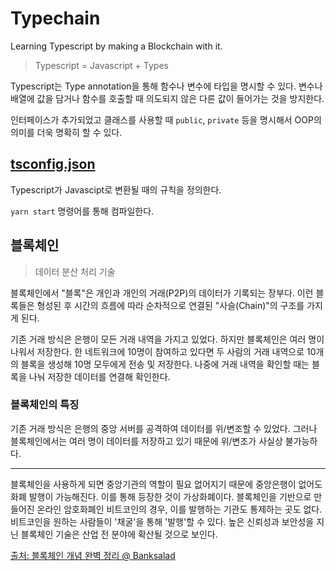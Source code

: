 # Typechain

Learning Typescript by making a Blockchain with it.

>Typescript = Javascript + Types

Typescript는 Type annotation을 통해 함수나 변수에 타입을 명시할 수 있다. 변수나 배열에 값을 담거나 함수를 호출할 때 의도되지 않은 다른 값이 들어가는 것을 방지한다.

인터페이스가 추가되었고 클래스를 사용할 때 `public`, `private` 등을 명시해서 OOP의 의미를 더욱 명확히 할 수 있다.

## [tsconfig.json](https://typescript-kr.github.io/pages/tsconfig.json.html)

Typescript가 Javascipt로 변환될 때의 규칙을 정의한다.

`yarn start` 명령어를 통해 컴파일한다.

## 블록체인

>데이터 분산  처리 기술

블록체인에서 "블록"은 개인과 개인의 거래(P2P)의 데이터가 기록되는 장부다. 이런 블록들은 형성된 후 시간의 흐름에 따라 순차적으로 연결된 "사슬(Chain)"의 구조를 가지게 된다.

기존 거래 방식은 은행이 모든 거래 내역을 가지고 있었다. 하지만 블록체인은 여러 명이 나워서 저장한다. 한 네트워크에 10명이 참여하고 있다면 두 사람의 거래 내역으로 10개의 블록을 생성해 10명 모두에게 전송 및 저장한다. 나중에 거래 내역을 확인할 때는 블록을 나눠 저장한 데이터를 연결해 확인한다.

### 블록체인의 특징

기존 거래 방식은 은행의 중앙 서버를 공격하여 데이터를 위/변조할 수 있었다. 그러나 블록체인에서는 여러 명이 데이터를 저장하고 있기 때문에 위/변조가 사실상 불가능하다.

---

블록체인을 사용하게 되면 중앙기관의 역할이 필요 없어지기 때문에 중앙은행이 없어도 화폐 발행이 가능해진다. 이를 통해 등장한 것이 가상화폐이다. 블록체인을 기반으로 만들어진 온라인 암호화폐인 비트코인의 경우, 이를 발행하는 기관도 통제하는 곳도 없다. 비트코인을 원하는 사람들이 '채굴'을 통해 '발행'할 수 있다. 높은 신뢰성과 보안성을 지닌 블록체인 기술은 산업 전 분야에 확산될 것으로 보인다.

[출처: 블록체인 개념 완벽 정리 @ Banksalad](https://banksalad.com/contents/%EB%B8%94%EB%A1%9D%EC%B2%B4%EC%9D%B8-%EA%B0%9C%EB%85%90-%EC%99%84%EB%B2%BD-%EC%A0%95%EB%A6%AC-dh1do)